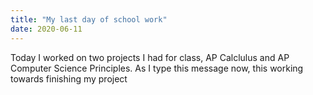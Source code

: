 ```yaml
---
title: "My last day of school work"
date: 2020-06-11
---
```

Today I worked on two projects I had for class, AP Calclulus and AP Computer Science Principles. As I type this message now, this working towards finishing my project
